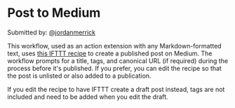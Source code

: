 # Post to Medium

Submitted by: [@jordanmerrick](https://twitter.com/jordanmerrick)

This workflow, used as an action extension with any Markdown-formatted text, uses [this IFTTT recipe](https://ifttt.com/recipes/478555-create-a-medium-post-using-workflow) to create a published post on Medium. The workflow prompts for a title, tags, and canonical URL (if required) during the process before it's published. If you prefer, you can edit the recipe so that the post is unlisted or also added to a publication.

If you edit the recipe to have IFTTT create a draft post instead, tags are not included and need to be added when you edit the draft.